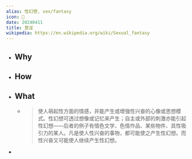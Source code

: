 ```yaml
---
alias: 性幻想, sex/fantasy
icon: 🔞
date: 20240411
title: 意淫
wikipedia: https://en.wikipedia.org/wiki/Sexual_fantasy
---
```

- ## Why
- ## How
- ## What
  - > 使人萌起性方面的情感，并能产生或增强性兴奋的心像或思想模式。性幻想可透过想像或记忆来产生；自主或外部的刺激亦能引起性幻想——后者的例子有情色文学、色情作品、某些物件、具性吸引力的某人。凡是使人性兴奋的事物，都可能使之产生性幻想。而性兴奋又可能使人继续产生性幻想。
-